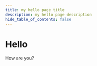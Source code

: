```yaml
---
title: my hello page title
description: my hello page description
hide_table_of_contents: false
---
```


# Hello

How are you?
